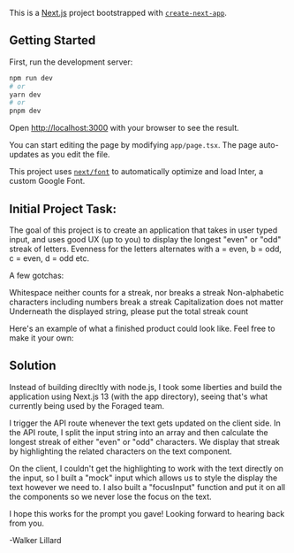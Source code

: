 This is a [Next.js](https://nextjs.org/) project bootstrapped with [`create-next-app`](https://github.com/vercel/next.js/tree/canary/packages/create-next-app).

## Getting Started

First, run the development server:

```bash
npm run dev
# or
yarn dev
# or
pnpm dev
```

Open [http://localhost:3000](http://localhost:3000) with your browser to see the result.

You can start editing the page by modifying `app/page.tsx`. The page auto-updates as you edit the file.

This project uses [`next/font`](https://nextjs.org/docs/basic-features/font-optimization) to automatically optimize and load Inter, a custom Google Font.

## Initial Project Task:

The goal of this project is to create an application that takes in user typed input, and uses good UX (up to you) to display the longest "even" or "odd" streak of letters. Evenness for the letters alternates with a = even, b = odd, c = even, d = odd etc.

A few gotchas:

Whitespace neither counts for a streak, nor breaks a streak
Non-alphabetic characters including numbers break a streak
Capitalization does not matter
Underneath the displayed string, please put the total streak count

Here's an example of what a finished product could look like. Feel free to make it your own:

## Solution

Instead of building direcltly with node.js, I took some liberties and build the application using Next.js 13 (with the app directory), seeing that's what currently being used by the Foraged team.

I trigger the API route whenever the text gets updated on the client side. In the API route, I split the input string into an array and then calculate the longest streak of either "even" or "odd" characters. We display that streak by highlighting the related characters on the text component.

On the client, I couldn't get the highlighting to work with the text directly on the input, so I built a "mock" input which allows us to style the display the text however we need to. I also built a "focusInput" function and put it on all the components so we never lose the focus on the text.

I hope this works for the prompt you gave! Looking forward to hearing back from you.

-Walker Lillard
